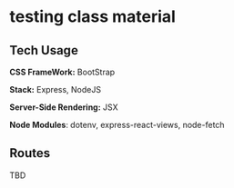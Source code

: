 # testing class material

## Tech Usage

**CSS FrameWork:** BootStrap

**Stack:** Express, NodeJS

**Server-Side Rendering:** JSX

**Node Modules**: dotenv, express-react-views, node-fetch

## Routes 
TBD